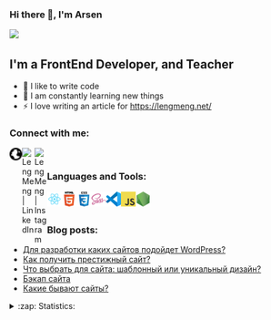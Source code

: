 ### Hi there 👋, I'm Arsen

![](https://komarev.com/ghpvc/?username=VladKalachev)

## I'm a FrontEnd Developer, and Teacher
- 💪 I like to write code 
- 🥅 I am constantly learning new things
- ⚡ I love writing an article for https://lengmeng.net/


### Connect with me:

[<img align="left" alt="lengmeng.net" width="22px" src="https://raw.githubusercontent.com/iconic/open-iconic/master/svg/globe.svg" />][website]
[<img align="left" alt="LengMeng | LinkedIn" width="22px" src="https://cdn.jsdelivr.net/npm/simple-icons@v3/icons/linkedin.svg" />][linkedin]
[<img align="left" alt="LengMeng | Instagram" width="22px" src="https://cdn.jsdelivr.net/npm/simple-icons@v3/icons/instagram.svg" />][instagram]

<br />

### Languages and Tools:

<img align="left" alt="React" width="26px" src="https://raw.githubusercontent.com/github/explore/80688e429a7d4ef2fca1e82350fe8e3517d3494d/topics/react/react.png" />
<img align="left" alt="HTML5" width="26px" src="https://raw.githubusercontent.com/github/explore/80688e429a7d4ef2fca1e82350fe8e3517d3494d/topics/html/html.png" />
<img align="left" alt="CSS3" width="26px" src="https://raw.githubusercontent.com/github/explore/80688e429a7d4ef2fca1e82350fe8e3517d3494d/topics/css/css.png" />
<img align="left" alt="Sass" width="26px" src="https://raw.githubusercontent.com/github/explore/80688e429a7d4ef2fca1e82350fe8e3517d3494d/topics/sass/sass.png" />
<img align="left" alt="Visual Studio Code" width="26px" src="https://raw.githubusercontent.com/github/explore/80688e429a7d4ef2fca1e82350fe8e3517d3494d/topics/visual-studio-code/visual-studio-code.png" />
<img align="left" alt="JavaScript" width="26px" src="https://raw.githubusercontent.com/github/explore/80688e429a7d4ef2fca1e82350fe8e3517d3494d/topics/javascript/javascript.png" />
<img align="left" alt="Node.js" width="26px" src="https://raw.githubusercontent.com/github/explore/80688e429a7d4ef2fca1e82350fe8e3517d3494d/topics/nodejs/nodejs.png" />


<br />
<br />

### Blog posts:
<!-- BLOG-POST-LIST:START -->
- [Для разработки каких сайтов подойдет WordPress?](https://lengmeng.net/blog/dlya-razrabotki-kakih-sajtov-podojdet-wordpress/)
- [Как получить престижный сайт?](https://lengmeng.net/blog/kak-poluchit-prestizhnyj-sajt/)
- [Что выбрать для сайта: шаблонный или уникальный дизайн?](https://lengmeng.net/blog/chto-vybrat-dlya-sajta-shablonnyj-ili-unikalnyj-dizajn/)
- [Бэкап сайта](https://lengmeng.net/blog/bekap-sajta/)
- [Какие бывают сайты?](https://lengmeng.net/blog/kakie-byvajut-sajty/)

<!-- BLOG-POST-LIST:END -->



<details>
  <summary>:zap: Statistics:</summary>
   <img align="left" alt="codeSTACKr's GitHub Stats" src="https://github-readme-stats.vercel.app/api/top-langs/?username=VladKalachev&langs_count=8&layout=compact" />
    <br />
    <img align="left" alt="codeSTACKr's GitHub Stats" src="https://github-readme-stats.vercel.app/api?username=VladKalachev&show_icons=true" />
</details>

[website]: https://lengmeng.net/
[linkedin]: https://www.linkedin.com/company/lengmeng/
[instagram]: https://www.instagram.com/lengmengnet/


